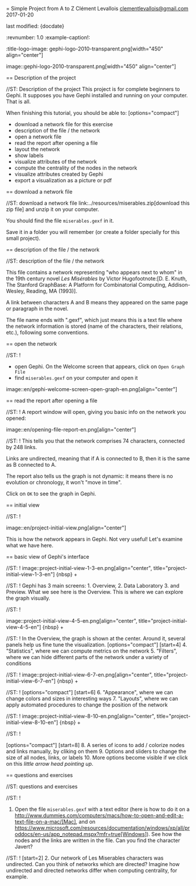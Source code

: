 = Simple Project from A to Z
Clément Levallois <clementlevallois@gmail.com>
2017-01-20

last modified: {docdate}

:revnumber: 1.0
:example-caption!:

:title-logo-image: gephi-logo-2010-transparent.png[width="450" align="center"]

image::gephi-logo-2010-transparent.png[width="450" align="center"]

== Description of the project

//ST: Description of the project
This project is for complete beginners to Gephi.
It supposes you have Gephi installed and running on your computer. That is all.

When finishing this tutorial, you should be able to:
[options="compact"]
- download a network file for this exercise
- description of the file / the network
- open a network file
- read the report after opening a file
- layout the network
- show labels
- visualize attributes of the network
- compute the centrality of the nodes in the network
- visualize attributes created by Gephi
- export a visualization as a picture or pdf


== download a network file

//ST: download a network file
link:../resources/miserables.zip[download this zip file] and unzip it on your computer.

You should find the file `miserables.gexf` in it.

Save it in a folder you will remember (or create a folder specially for this small project).

== description of the file / the network

//ST: description of the file / the network

This file contains a network representing "who appears next to whom" in the 19th century novel _Les Misérables_ by Victor Hugofootnote:[D. E. Knuth, The Stanford GraphBase: A Platform for Combinatorial Computing, Addison-Wesley, Reading, MA (1993)].

A link between characters A and B means they appeared on the same page or paragraph in the novel.

The file name ends with ".gexf", which just means this is a text file where the network information is stored (name of the characters, their relations, etc.), following some conventions.


== open the network

//ST: !
- open Gephi. On the Welcome screen that appears,  click on `Open Graph File`
- find `miserables.gexf` on your computer and open it

image::en/gephi-welcome-screen-open-graph-en.png[align="center"]

== read the report after opening a file

//ST: !
A report window will open, giving you basic info on the network you opened:

image::en/opening-file-report-en.png[align="center"]

//ST: !
This tells you that the network comprises 74 characters, connected by 248 links.

Links are undirected, meaning that if A is connected to B, then it is the same as B connected to A.

The report also tells us the graph is not dynamic: it means there is no evolution or chronology, it won't "move in time".

Click on `OK` to see the graph in Gephi.

== initial view

//ST: !

image::en/project-initial-view.png[align="center"]

This is how the network appears in Gephi. Not very useful! Let's examine what we have here.

== basic view of Gephi's interface

//ST: !
image::project-initial-view-1-3-en.png[align="center", title="project-initial-view-1-3-en"]
{nbsp} +

//ST: !
Gephi has 3 main screens: 1. Overview, 2. Data Laboratory 3. and Preview.
What we see here is the Overview.
This is where we can explore the graph visually.

//ST: !

image::project-initial-view-4-5-en.png[align="center", title="project-initial-view-4-5-en"]
{nbsp} +

//ST: !
In the Overview, the graph is shown at the center. Around it, several panels help us fine tune the visualization.
[options="compact"]
[start=4]
4. "Statistics", where we can compute metrics on the network
5. "Filters", where we can hide different parts of the network under a variety of conditions

//ST: !
image::project-initial-view-6-7-en.png[align="center", title="project-initial-view-6-7-en"]
{nbsp} +


//ST: !
[options="compact"]
[start=6]
6. "Appearance", where we can change colors and sizes in interesting ways
7. "Layouts", where we can apply automated procedures to change the position of the network

//ST: !
image::project-initial-view-8-10-en.png[align="center", title="project-initial-view-8-10-en"]
{nbsp} +

//ST: !

[options="compact"]
[start=8]
8. A series of icons to add / colorize nodes and links manually, by cliking on them
9. Options and sliders to change the size of all nodes, links, or labels
10. More options become visible if we click on this *little arrow head pointing up*.






== questions and exercises

//ST: questions and exercises

//ST: !

1. Open the file `miserables.gexf` with a text editor (here is how to do it on a http://www.dummies.com/computers/macs/how-to-open-and-edit-a-text-file-on-a-mac/[Mac], and on https://www.microsoft.com/resources/documentation/windows/xp/all/proddocs/en-us/app_notepad.mspx?mfr=true[Windows]). See how the nodes and the links are written in the file. Can you find the character Javert?

//ST: !
[start=2]
2. Our network of Les Miserables characters was undirected. Can you think of networks which are directed?
Imagine how undirected and directed networks differ when computing centrality, for example.

